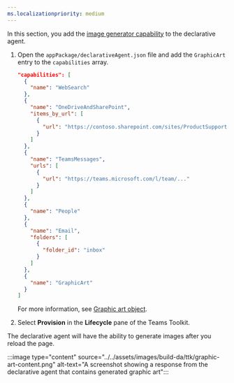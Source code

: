 ```yaml
---
ms.localizationpriority: medium
---
```


<!-- markdownlint-disable MD041 -->

In this section, you add the [image generator capability](../../add-agent-capabilities.md#image-generator) to the declarative agent.

1. Open the `appPackage/declarativeAgent.json` file and add the `GraphicArt` entry to the `capabilities` array.

    ```json
    "capabilities": [
      {
        "name": "WebSearch"
      },
      {
        "name": "OneDriveAndSharePoint",
        "items_by_url": [
          {
            "url": "https://contoso.sharepoint.com/sites/ProductSupport"
          }
        ]
      },
      {
        "name": "TeamsMessages",
        "urls": [
          {
            "url": "https://teams.microsoft.com/l/team/..."
          }
        ]
      },
      {
        "name": "People"
      },
      {
        "name": "Email",
        "folders": [
          {
            "folder_id": "inbox"
          }
        ]
      },
      {
        "name": "GraphicArt"
      }
    ]
    ```

    For more information, see [Graphic art object](../../declarative-agent-manifest-1.3.md#graphic-art-object).

1. Select **Provision** in the **Lifecycle** pane of the Teams Toolkit.

The declarative agent will have the ability to generate images after you reload the page.

:::image type="content" source="../../assets/images/build-da/ttk/graphic-art-content.png" alt-text="A screenshot showing a response from the declarative agent that contains generated graphic art":::
